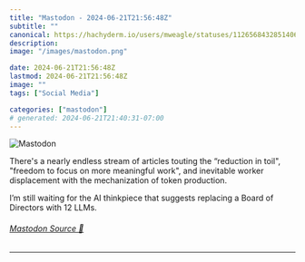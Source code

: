 ```yaml
---
title: "Mastodon - 2024-06-21T21:56:48Z"
subtitle: ""
canonical: https://hachyderm.io/users/mweagle/statuses/112656843285140630
description:
image: "/images/mastodon.png"

date: 2024-06-21T21:56:48Z
lastmod: 2024-06-21T21:56:48Z
image: ""
tags: ["Social Media"]

categories: ["mastodon"]
# generated: 2024-06-21T21:40:31-07:00
---
```

![Mastodon](/images/mastodon.png)

<p>There&#39;s a nearly endless stream of articles touting the “reduction in toil&quot;, &quot;freedom to focus on more meaningful work&quot;, and inevitable worker displacement with the mechanization of token production.</p><p>I’m still waiting for the AI thinkpiece that suggests replacing a Board of Directors with 12 LLMs.</p>


###### [Mastodon Source 🐘](https://hachyderm.io/@mweagle/112656843285140630)

___
